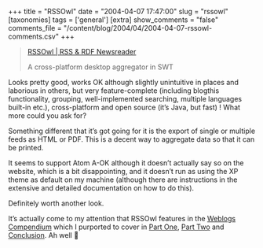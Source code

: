 +++
title = "RSSOwl"
date = "2004-04-07 17:47:00"
slug = "rssowl"
[taxonomies]
tags = ['general']
[extra]
show_comments = "false"
comments_file = "/content/blog/2004/04/2004-04-07-rssowl-comments.csv"
+++

> [RSSOwl | RSS &amp; RDF Newsreader](http://rssowl.sourceforge.net/)
> 
> A cross-platform desktop aggregator in SWT

Looks pretty good, works OK although slightly unintuitive in places and laborious in others, but very feature-complete (including blogthis functionality, grouping, well-implemented searching, multiple languages built-in etc.), cross-platform and open source (it’s Java, but fast) ! What more could you ask for?

Something different that it’s got going for it is the export of single or multiple feeds as HTML or PDF. This is a decent way to aggregate data so that it can be printed.

It seems to support Atom A-OK although it doesn’t actually say so on the website, which is a bit disappointing, and it doesn’t run as using the XP theme as default on my machine (although there are instructions in the extensive and detailed documentation on how to do this).

Definitely worth another look.

<ins datetime="2004-04-07T21:49:54Z"></ins>

It’s actually come to my attention that RSSOwl features in the [Weblogs Compendium](http://www.lights.com/weblogs/rss.html) which I purported to cover in [Part One](http://pipthepixie.tripod.com/blog/archive/2004_03_01_blog.html#107884107647299300), [Part Two](http://pipthepixie.tripod.com/blog/archive/2004_04_01_blog.html#108089966565413869) and [Conclusion](http://pipthepixie.tripod.com/blog/archive/2004_04_01_blog.html#108089969869316547). Ah well 🙂
